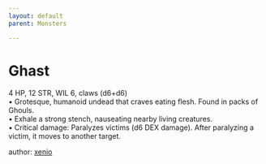 ```yaml
---
layout: default
parent: Monsters 

--- 
```

# Ghast
4 HP, 12 STR, WIL 6, claws (d6+d6)  
• Grotesque, humanoid undead that craves eating flesh.   Found in packs of Ghouls.  
• Exhale a strong stench, nauseating nearby living creatures.  
• Critical damage: Paralyzes victims (d6 DEX damage).   After paralyzing a victim, it moves to another target.  




author: [xenio](https://xenioinabottle.blogspot.com/2021/02/classic-monsters-for-cairnito-part-1.html) 


